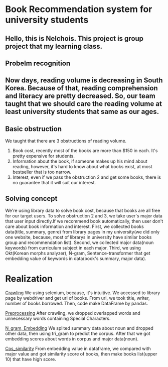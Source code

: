 # Book Recommendation system for university students 

Hello, this is Nelchois.
This project is group project that my learning class.
---
## Probelm recognition
Now days, reading volume is decreasing in South Korea. 
Because of that, reading comprehension and literacy are pretty decreased. 
So, our team taught that we should care the reading volume at least university students that same as our ages.
---
## Basic obstruction
We taught that there are 3 obstructions of reading volume.
1. Book cost, recently most of the books are more than $150 in each. It's pretty expensive for students.
2. Information about the book, if someone makes up his mind about reading, however, it's hard to know about what books exist, at most bestseller that is too narrow.
3. Interest, even if we pass the obstruction 2 and get some books, there is no guarantee that it will suit our interest. 

## Solving concept
We're using library data to solve book cost, because that books are all free for our target users.
To solve obstruction 2 and 3, we take user's major data that user input directly.If we recommend book automatically, then user don't care about book information and interest. 
First, we collected books data(title, summary, genre) from library pages in my university(we did only one website, because, most of librarys in university have similar books group and recommendation list).
Second, we collected major data(noun keywords) from curriculum subject in each major.
Third, we using Okt(Korean morphs analyzer), N-gram, Sentence-transformer that get embedding value of keywords in data(book's summary, major data). 

# Realization
[Crawling](https://github.com/Nelchois/TIL/blob/master/Semi_group_project/Semi_project01.md) We using selenium, because, it's intuitive. We accessed to library page by webdriver and get url of books. From url, we took title, writer, number of books borrowed. Then, code make DataFrame by pandas.

[Preprocessing](https://github.com/Nelchois/TIL/blob/master/Semi_group_project/Semi_project02.md) After crawling, we dropped overlapped words and unnecessary words containing Special Characters.

[N_gram, Embedding](https://github.com/Nelchois/TIL/blob/master/Semi_group_project/Semi_project02.md) We splited summary data about noun and dropped other data, then using tri_gram to predict the corpus. After that we got embedding scores about words in corpus and major data(noun). 

[Cos_similarity](https://github.com/Nelchois/TIL/blob/master/Semi_group_project/Semi_project03.md) From embedding value in dataframe, we compared with major value and got similarity score of books, then make books list(upper 10) that have high score.